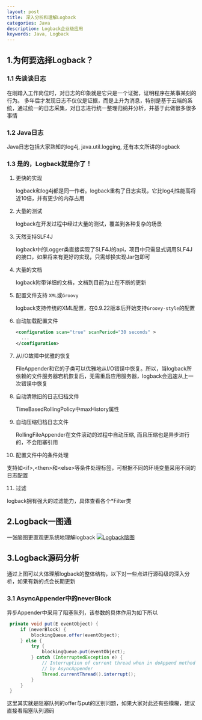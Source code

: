 ```yaml
---
layout: post
title: 深入分析和理解Logback
categories: Java
description: Logback企业级应用
keywords: Java, Logback
---
```


## 1.为何要选择Logback？

### 1.1 先谈谈日志
在刚踏入工作岗位时，对日志的印象就是它只是一个证据，证明程序在某事某刻的行为。
多年后才发现日志不仅仅是证据，而是上升为消息，特别是基于云端的系统，通过统一的日志采集，对日志进行统一整理归纳并分析，并基于此做很多很多事情

### 1.2 Java日志
Java日志包括大家熟知的log4j, java.util.logging, 还有本文所讲的logback

### 1.3 是的，Logback就是你了！

1. 更快的实现

   logback和log4j都是同一作者。logback重构了日志实现，它比log4j性能高将近10倍，并有更少的内存占用

2. 大量的测试

   logback在开发过程中经过大量的测试，覆盖到各种复杂的场景

3. 天然支持SLF4J

   logback中的Logger类直接实现了SLF4J的api，项目中只需显式调用SLF4J的接口，如果将来有更好的实现，只需却换实现Jar包即可

4. 大量的文档

   logback附带详细的文档，文档到目前为止在不断的更新

5. 配置文件支持 ``XML``或``Groovy``

   logback支持传统的XML配置，在0.9.22版本后开始支持``Groovy-style``的配置

6. 自动加载配置文件

   ```xml
   <configuration scan="true" scanPeriod="30 seconds" > 
     ...
   </configuration> 
   ```

7. 从I/O故障中优雅的恢复

   FileAppender和它的子类可以优雅地从I/O错误中恢复。所以，当logback所依赖的文件服务器宕机恢复后，无需重启应用服务器，logback会迅速从上一次错误中恢复

8. 自动清除旧的日志归档文件

   TimeBasedRollingPolicy中maxHistory属性
   
9. 自动压缩归档日志文件

   RollingFileAppender在文件滚动的过程中自动压缩, 而且压缩也是异步进行的，不会阻塞引用

10. 配置文件中的条件处理

   支持如\<if\>,\<then\>和\<else\>等条件处理标签，可根据不同的环境变量采用不同的日志配置

11. 过滤

   logback拥有强大的过滤能力，具体查看各个\*Filter类

## 2.Logback一图通
一张脑图更直观更系统地理解logback
[![Logback脑图](http://images.aoaojava.com/blog/logback.png)](http://images.aoaojava.com/blog/logback.png)

## 3.Logback源码分析
通过上图可以大体理解logback的整体结构，以下对一些点进行源码级的深入分析，如果有新的点会长期更新
### 3.1 AsyncAppender中的neverBlock
异步Appender中采用了阻塞队列，该参数的具体作用为如下所以

   ```java
    private void put(E eventObject) {
        if (neverBlock) {
            blockingQueue.offer(eventObject);
        } else {
            try {
                blockingQueue.put(eventObject);
            } catch (InterruptedException e) {
                // Interruption of current thread when in doAppend method should not be consumed
                // by AsyncAppender
                Thread.currentThread().interrupt();
            }
        }
    } 
   ```  

这里其实就是阻塞队列的offer与put的区别问题，如果大家对此还有些模糊，建议直接看阻塞队列源码